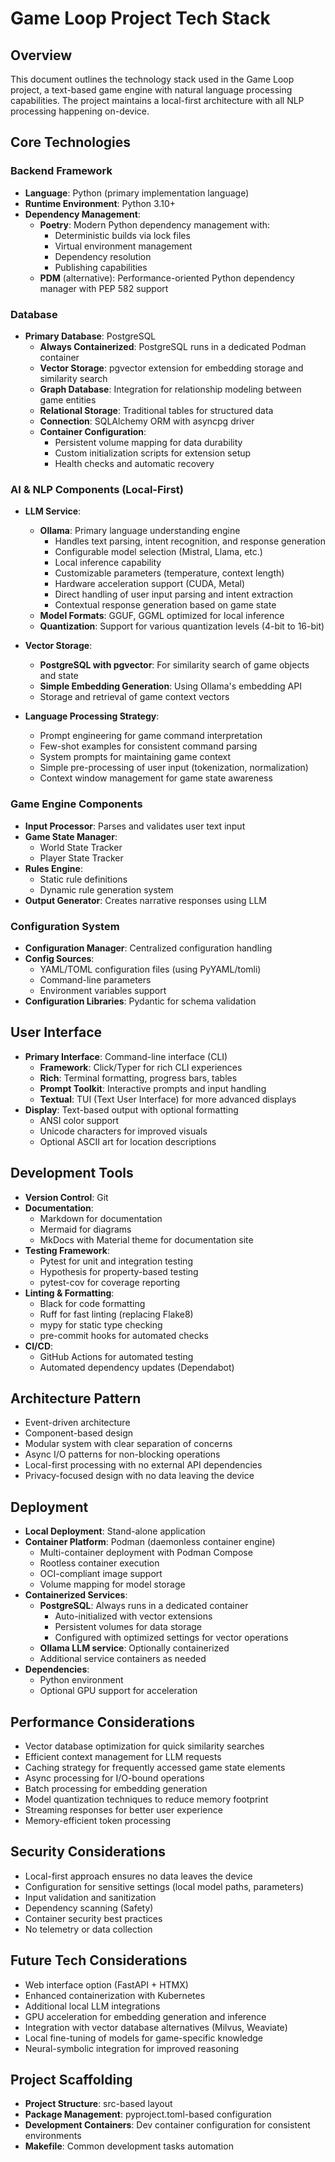 # Game Loop Project Tech Stack

## Overview
This document outlines the technology stack used in the Game Loop project, a text-based game engine with natural language processing capabilities. The project maintains a local-first architecture with all NLP processing happening on-device.

## Core Technologies

### Backend Framework
- **Language**: Python (primary implementation language)
- **Runtime Environment**: Python 3.10+
- **Dependency Management**:
  - **Poetry**: Modern Python dependency management with:
    - Deterministic builds via lock files
    - Virtual environment management
    - Dependency resolution
    - Publishing capabilities
  - **PDM** (alternative): Performance-oriented Python dependency manager with PEP 582 support

### Database
- **Primary Database**: PostgreSQL
  - **Always Containerized**: PostgreSQL runs in a dedicated Podman container
  - **Vector Storage**: pgvector extension for embedding storage and similarity search
  - **Graph Database**: Integration for relationship modeling between game entities
  - **Relational Storage**: Traditional tables for structured data
  - **Connection**: SQLAlchemy ORM with asyncpg driver
  - **Container Configuration**:
    - Persistent volume mapping for data durability
    - Custom initialization scripts for extension setup
    - Health checks and automatic recovery

### AI & NLP Components (Local-First)
- **LLM Service**: 
  - **Ollama**: Primary language understanding engine
    - Handles text parsing, intent recognition, and response generation
    - Configurable model selection (Mistral, Llama, etc.)
    - Local inference capability
    - Customizable parameters (temperature, context length)
    - Hardware acceleration support (CUDA, Metal)
    - Direct handling of user input parsing and intent extraction
    - Contextual response generation based on game state
  - **Model Formats**: GGUF, GGML optimized for local inference
  - **Quantization**: Support for various quantization levels (4-bit to 16-bit)

- **Vector Storage**:
  - **PostgreSQL with pgvector**: For similarity search of game objects and state
  - **Simple Embedding Generation**: Using Ollama's embedding API
  - Storage and retrieval of game context vectors

- **Language Processing Strategy**:
  - Prompt engineering for game command interpretation
  - Few-shot examples for consistent command parsing
  - System prompts for maintaining game context
  - Simple pre-processing of user input (tokenization, normalization)
  - Context window management for game state awareness

### Game Engine Components
- **Input Processor**: Parses and validates user text input
- **Game State Manager**: 
  - World State Tracker
  - Player State Tracker
- **Rules Engine**: 
  - Static rule definitions
  - Dynamic rule generation system
- **Output Generator**: Creates narrative responses using LLM

### Configuration System
- **Configuration Manager**: Centralized configuration handling
- **Config Sources**:
  - YAML/TOML configuration files (using PyYAML/tomli)
  - Command-line parameters
  - Environment variables support
- **Configuration Libraries**: Pydantic for schema validation

## User Interface
- **Primary Interface**: Command-line interface (CLI)
  - **Framework**: Click/Typer for rich CLI experiences
  - **Rich**: Terminal formatting, progress bars, tables
  - **Prompt Toolkit**: Interactive prompts and input handling
  - **Textual**: TUI (Text User Interface) for more advanced displays
- **Display**: Text-based output with optional formatting
  - ANSI color support
  - Unicode characters for improved visuals
  - Optional ASCII art for location descriptions

## Development Tools
- **Version Control**: Git
- **Documentation**: 
  - Markdown for documentation
  - Mermaid for diagrams
  - MkDocs with Material theme for documentation site
- **Testing Framework**: 
  - Pytest for unit and integration testing
  - Hypothesis for property-based testing
  - pytest-cov for coverage reporting
- **Linting & Formatting**: 
  - Black for code formatting
  - Ruff for fast linting (replacing Flake8)
  - mypy for static type checking
  - pre-commit hooks for automated checks
- **CI/CD**: 
  - GitHub Actions for automated testing
  - Automated dependency updates (Dependabot)

## Architecture Pattern
- Event-driven architecture
- Component-based design
- Modular system with clear separation of concerns
- Async I/O patterns for non-blocking operations
- Local-first processing with no external API dependencies
- Privacy-focused design with no data leaving the device

## Deployment
- **Local Deployment**: Stand-alone application
- **Container Platform**: Podman (daemonless container engine)
  - Multi-container deployment with Podman Compose
  - Rootless container execution
  - OCI-compliant image support
  - Volume mapping for model storage
- **Containerized Services**:
  - **PostgreSQL**: Always runs in a dedicated container
    - Auto-initialized with vector extensions
    - Persistent volumes for data storage
    - Configured with optimized settings for vector operations
  - **Ollama LLM service**: Optionally containerized
  - Additional service containers as needed
- **Dependencies**: 
  - Python environment
  - Optional GPU support for acceleration

## Performance Considerations
- Vector database optimization for quick similarity searches
- Efficient context management for LLM requests
- Caching strategy for frequently accessed game state elements
- Async processing for I/O-bound operations
- Batch processing for embedding generation
- Model quantization techniques to reduce memory footprint
- Streaming responses for better user experience
- Memory-efficient token processing

## Security Considerations
- Local-first approach ensures no data leaves the device
- Configuration for sensitive settings (local model paths, parameters)
- Input validation and sanitization
- Dependency scanning (Safety)
- Container security best practices
- No telemetry or data collection

## Future Tech Considerations
- Web interface option (FastAPI + HTMX)
- Enhanced containerization with Kubernetes
- Additional local LLM integrations
- GPU acceleration for embedding generation and inference
- Integration with vector database alternatives (Milvus, Weaviate)
- Local fine-tuning of models for game-specific knowledge
- Neural-symbolic integration for improved reasoning

## Project Scaffolding
- **Project Structure**: src-based layout
- **Package Management**: pyproject.toml-based configuration
- **Development Containers**: Dev container configuration for consistent environments
- **Makefile**: Common development tasks automation